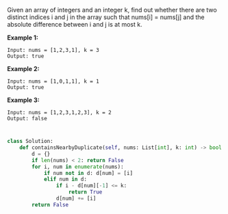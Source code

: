 Given an array of integers and an integer k, find out whether there are two distinct indices i and j in the array such that nums[i] = nums[j] and the absolute difference between i and j is at most k.

**Example 1:**
```
Input: nums = [1,2,3,1], k = 3
Output: true
```
**Example 2:**
```
Input: nums = [1,0,1,1], k = 1
Output: true
```
**Example 3:**
```
Input: nums = [1,2,3,1,2,3], k = 2
Output: false
```
#
```python
class Solution:
    def containsNearbyDuplicate(self, nums: List[int], k: int) -> bool:
        d = {}
        if len(nums) < 2: return False
        for i, num in enumerate(nums):
            if num not in d: d[num] = [i]
            elif num in d: 
                if i - d[num][-1] <= k:
                    return True
                d[num] += [i]
        return False
```